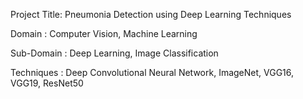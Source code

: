 Project Title: Pneumonia Detection using Deep Learning Techniques

Domain             : Computer Vision, Machine Learning

Sub-Domain         : Deep Learning, Image Classification

Techniques         : Deep Convolutional Neural Network, ImageNet, VGG16, VGG19, ResNet50

